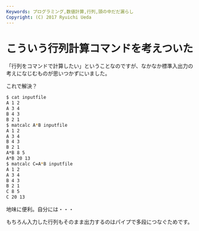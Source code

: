 ```yaml
---
Keywords: プログラミング,数値計算,行列,頭の中だだ漏らし
Copyright: (C) 2017 Ryuichi Ueda
---
```


# こういう行列計算コマンドを考えついた
「行列をコマンドで計算したい」ということなのですが、なかなか標準入出力の考えになじむものが思いつかずにいました。

これで解決？

```bash
$ cat inputfile
A 1 2
A 3 4
B 4 3
B 2 1
$ matcalc A*B inputfile
A 1 2
A 3 4
B 4 3
B 2 1
A*B 8 5
A*B 20 13
$ matcalc C=A*B inputfile
A 1 2
A 3 4
B 4 3
B 2 1
C 8 5
C 20 13
```

地味に便利。自分には・・・

もちろん入力した行列もそのまま出力するのはパイプで多段につなぐためです。

